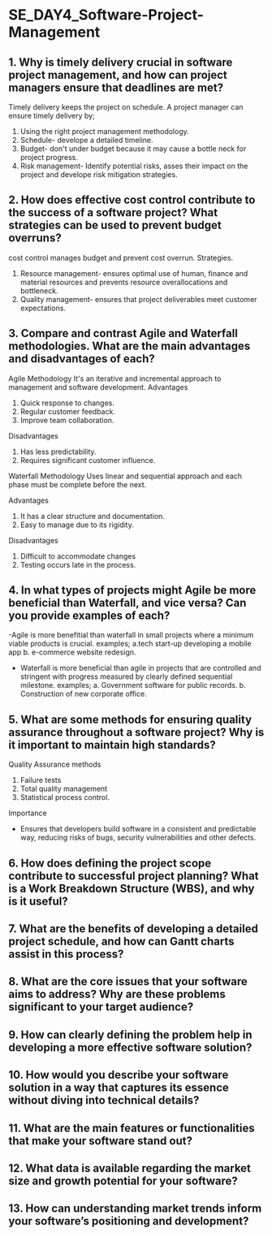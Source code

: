 # SE_DAY4_Software-Project-Management
## 1. Why is timely delivery crucial in software project management, and how can project managers ensure that deadlines are met?
Timely delivery keeps the project on schedule.
A project manager can ensure timely delivery by; 
1. Using the right project management methodology.
2. Schedule- develope a detailed timeline.
3. Budget- don't under budget because it may cause a bottle neck for project progress.
4. Risk management- Identify potential risks, asses their impact on the project and develope risk mitigation strategies.

## 2. How does effective cost control contribute to the success of a software project? What strategies can be used to prevent budget overruns?

cost control manages budget and prevent cost overrun.
Strategies.
1. Resource management- ensures optimal use of human, finance and material resources and prevents resource overallocations and bottleneck.
2. Quality management- ensures that project deliverables meet customer expectations.
   

## 3. Compare and contrast Agile and Waterfall methodologies. What are the main advantages and disadvantages of each?

Agile Methodology
It's an iterative and incremental approach to management and software development.
Advantages
1. Quick response to changes.
2. Regular customer feedback.
3. Improve team collaboration.

Disadvantages 
1. Has less predictability.
2. Requires significant customer influence.

Waterfall Methodology 
Uses linear and sequential approach and each phase must be complete before the next.

Advantages 
1. It has a clear structure and documentation.
2. Easy to manage due to its rigidity.

Disadvantages 
1. Difficult to accommodate changes
2. Testing occurs late in the process.

## 4. In what types of projects might Agile be more beneficial than Waterfall, and vice versa? Can you provide examples of each?

-Agile is more benefitial than waterfall in small projects where a minimum viable products is crucial.
examples;
a.tech start-up developing a mobile app
b. e-commerce website redesign.

- Waterfall is more beneficial than agile in projects that are controlled and stringent with progress measured by clearly defined sequential milestone.
examples;
a. Government software for public records.
b. Construction of new corporate office.

## 5. What are some methods for ensuring quality assurance throughout a software project? Why is it important to maintain high standards?

Quality Assurance methods
1. Failure tests
2. Total quality management
3. Statistical process control.

Importance 
- Ensures that developers build software in a consistent and predictable way, reducing risks of bugs, security vulnerabilities and other defects.

## 6. How does defining the project scope contribute to successful project planning? What is a Work Breakdown Structure (WBS), and why is it useful?
## 7. What are the benefits of developing a detailed project schedule, and how can Gantt charts assist in this process?
## 8. What are the core issues that your software aims to address? Why are these problems significant to your target audience?
## 9. How can clearly defining the problem help in developing a more effective software solution?
## 10. How would you describe your software solution in a way that captures its essence without diving into technical details?
## 11. What are the main features or functionalities that make your software stand out?
## 12. What data is available regarding the market size and growth potential for your software?
## 13. How can understanding market trends inform your software’s positioning and development?
